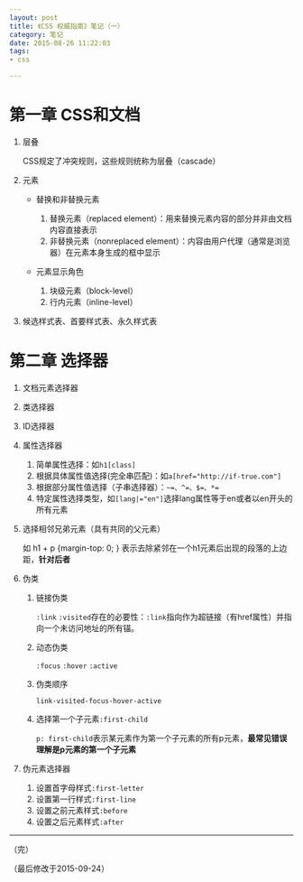 ```yaml
---
layout: post
title: 《CSS 权威指南》笔记（一）
category: 笔记
date: 2015-08-26 11:22:03
tags: 
- css

---
```


# 第一章 CSS和文档

1. 层叠

	CSS规定了冲突规则，这些规则统称为层叠（cascade）

2. 元素

	- 替换和非替换元素
	
		1. 替换元素（replaced element）：用来替换元素内容的部分并非由文档内容直接表示
		2. 非替换元素（nonreplaced element）：内容由用户代理（通常是浏览器）在元素本身生成的框中显示
	
	- 元素显示角色
	
		1. 块级元素（block-level）
		2. 行内元素（inline-level）
	
3. 候选样式表、首要样式表、永久样式表

# 第二章 选择器



1. 文档元素选择器
2. 类选择器
3. ID选择器
4. 属性选择器
	1. 简单属性选择：如`h1[class]`
	2. 根据具体属性值选择(完全串匹配)：如`a[href="http://if-true.com"]`
	3. 根据部分属性值选择（子串选择器）：`~=、^=、$=、*=`
	4. 特定属性选择类型，如`[lang|="en"]`选择lang属性等于en或者以en开头的所有元素	
5. 选择相邻兄弟元素（具有共同的父元素）
	
	如 h1 + p {margin-top: 0; } 表示去除紧邻在一个h1元素后出现的段落的上边距，**针对后者**
	
6. 伪类
	
	1. 链接伪类
	
		`:link` `:visited`存在的必要性：`:link`指向作为超链接（有href属性）并指向一个未访问地址的所有锚。
	
	2. 动态伪类
	
		`:focus` `:hover` `:active`
		
	3. 伪类顺序
	
		`link-visited-focus-hover-active`
		
	4. 选择第一个子元素`:first-child`
	
		`p: first-child`表示某元素作为第一个子元素的所有p元素，**最常见错误理解是p元素的第一个子元素**
	
7. 伪元素选择器

	1. 设置首字母样式`:first-letter`
	2. 设置第一行样式`:first-line`
	3. 设置之前元素样式`:before`
	4. 设置之后元素样式`:after`
	
---

（完）

（最后修改于2015-09-24）